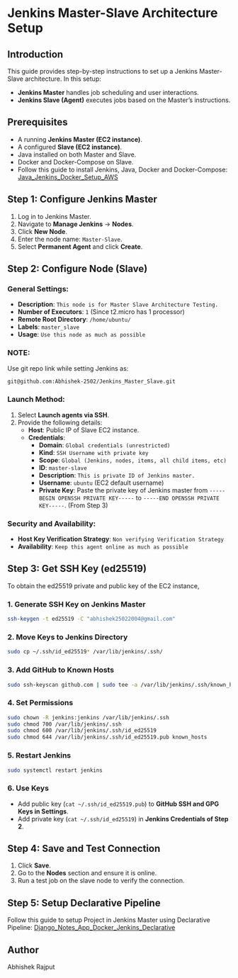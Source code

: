 # Jenkins Master-Slave Architecture Setup

## Introduction
This guide provides step-by-step instructions to set up a Jenkins Master-Slave architecture. In this setup:
- **Jenkins Master** handles job scheduling and user interactions.
- **Jenkins Slave (Agent)** executes jobs based on the Master’s instructions.

## Prerequisites
- A running **Jenkins Master (EC2 instance)**.
- A configured **Slave (EC2 instance)**.
- Java installed on both Master and Slave.
- Docker and Docker-Compose on Slave.
- Follow this guide to install Jenkins, Java, Docker and Docker-Compose: [Java_Jenkins_Docker_Setup_AWS](https://github.com/Abhishek-2502/Java_Jenkins_Docker_Setup_AWS)

## Step 1: Configure Jenkins Master

1. Log in to Jenkins Master.
2. Navigate to **Manage Jenkins** -> **Nodes**.
3. Click **New Node**.
4. Enter the node name: `Master-Slave`.
5. Select **Permanent Agent** and click **Create**.

## Step 2: Configure Node (Slave)

### General Settings:
- **Description**: `This node is for Master Slave Architecture Testing.`
- **Number of Executors**: `1` (Since t2.micro has 1 processor)
- **Remote Root Directory**: `/home/ubuntu/`
- **Labels**: `master_slave`
- **Usage**: `Use this node as much as possible`

### NOTE:
Use git repo link while setting Jenkins as:
```bash
git@github.com:Abhishek-2502/Jenkins_Master_Slave.git
```

### Launch Method:
1. Select **Launch agents via SSH**.
2. Provide the following details:
   - **Host**: Public IP of Slave EC2 instance.
   - **Credentials**:
     - **Domain**: `Global credentials (unrestricted)`
     - **Kind**: `SSH Username with private key`
     - **Scope**: `Global (Jenkins, nodes, items, all child items, etc)`
     - **ID**: `master-slave`
     - **Description**: `This is private ID of Jenkins master.`
     - **Username**: `ubuntu` (EC2 default username)
     - **Private Key**: Paste the private key of Jenkins master from `-----BEGIN OPENSSH PRIVATE KEY-----` to `-----END OPENSSH PRIVATE KEY-----`. (From Step 3)

### Security and Availability:
- **Host Key Verification Strategy**: `Non verifying Verification Strategy`
- **Availability**: `Keep this agent online as much as possible`

## Step 3: Get SSH Key (ed25519)
To obtain the ed25519 private and public key of the EC2 instance,

### 1. **Generate SSH Key on Jenkins Master**
```bash
ssh-keygen -t ed25519 -C "abhishek25022004@gmail.com"
```

### 2. **Move Keys to Jenkins Directory**
```bash
sudo cp ~/.ssh/id_ed25519* /var/lib/jenkins/.ssh/
```

### 3. **Add GitHub to Known Hosts**
```bash
sudo ssh-keyscan github.com | sudo tee -a /var/lib/jenkins/.ssh/known_hosts
```

### 4. **Set Permissions**
```bash
sudo chown -R jenkins:jenkins /var/lib/jenkins/.ssh
sudo chmod 700 /var/lib/jenkins/.ssh
sudo chmod 600 /var/lib/jenkins/.ssh/id_ed25519
sudo chmod 644 /var/lib/jenkins/.ssh/id_ed25519.pub known_hosts
```

### 5. **Restart Jenkins**
```bash
sudo systemctl restart jenkins
```

### 6. **Use Keys**
- Add public key (`cat ~/.ssh/id_ed25519.pub`) to **GitHub SSH and GPG Keys in Settings**.
- Add private key (`cat ~/.ssh/id_ed25519`) in **Jenkins Credentials of Step 2**.

## Step 4: Save and Test Connection
1. Click **Save**.
2. Go to the **Nodes** section and ensure it is online.
3. Run a test job on the slave node to verify the connection.

## Step 5: Setup Declarative Pipeline
Follow this guide to setup Project in Jenkins Master using Declarative Pipeline: [Django_Notes_App_Docker_Jenkins_Declarative](https://github.com/Abhishek-2502/Django_Notes_App_Docker_Jenkins_Declarative)

## Author
Abhishek Rajput

